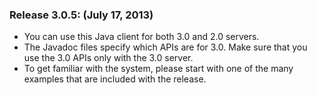 ### Release 3.0.5: (July 17, 2013) ###

* You can use this Java client for both 3.0 and 2.0 servers. 
* The Javadoc files specify which APIs are for 3.0. Make sure that you use the 3.0 APIs only with the 3.0 server.
* To get familiar with the system, please start with one of the many examples that are included with the release.
